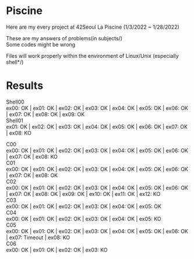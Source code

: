 # Piscine
Here are my every project at 42Seoul La Piscine (1/3/2022 ~ 1/28/2022)  

These are my answers of problems(in subjects/)  
Some codes might be wrong  

Files will work properly within the environment of Linux/Unix (especially shell*/)


# Results

Shell00   
ex00: OK | ex01: OK | ex02: OK | ex03: OK | ex04: OK | ex05: OK | ex06: OK | ex07: OK | ex08: OK | ex09: OK   
Shell01   
ex01: OK | ex02: OK | ex03: OK | ex04: OK | ex05: OK | ex06: OK | ex07: OK | ex08: KO   
   
C00   
ex00: OK | ex01: OK | ex02: OK | ex03: OK | ex04: OK | ex05: OK | ex06: OK | ex07: OK | ex08: KO   
C01   
ex00: OK | ex01: OK | ex02: OK | ex03: OK | ex04: OK | ex05: OK | ex06: OK | ex07: OK | ex08: OK   
C02   
ex00: OK | ex01: OK | ex02: OK | ex03: OK | ex04: OK | ex05: OK | ex06: OK | ex07: OK | ex08: OK | ex09: OK | ex10: OK | ex11: OK | ex12: KO   
C03   
ex00: OK | ex01: OK | ex02: OK | ex03: OK | ex04: OK | ex05: OK   
C04   
ex00: OK | ex01: OK | ex02: OK | ex03: OK | ex04: OK | ex05: KO   
C05   
ex00: OK | ex01: OK | ex02: OK | ex03: OK | ex04: OK | ex05: OK | ex06: OK | ex07: Timeout | ex08: KO   
C06   
ex00: OK | ex01: OK | ex02: OK | ex03: KO
